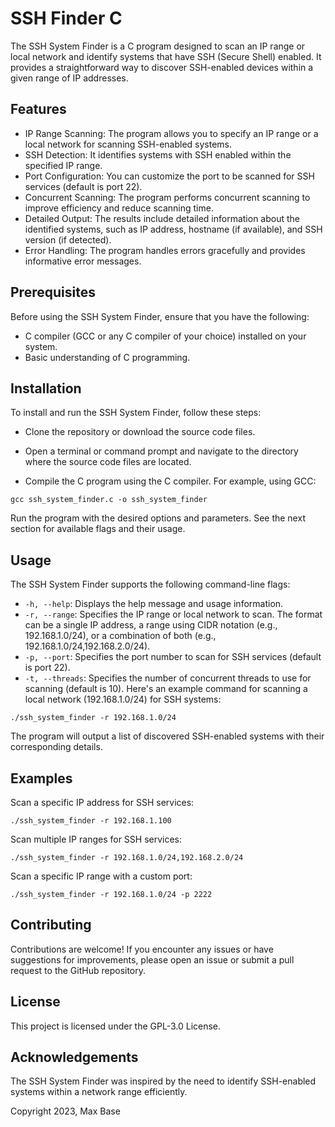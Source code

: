 # SSH Finder C

The SSH System Finder is a C program designed to scan an IP range or local network and identify systems that have SSH (Secure Shell) enabled. It provides a straightforward way to discover SSH-enabled devices within a given range of IP addresses.

## Features

- IP Range Scanning: The program allows you to specify an IP range or a local network for scanning SSH-enabled systems.
- SSH Detection: It identifies systems with SSH enabled within the specified IP range.
- Port Configuration: You can customize the port to be scanned for SSH services (default is port 22).
- Concurrent Scanning: The program performs concurrent scanning to improve efficiency and reduce scanning time.
- Detailed Output: The results include detailed information about the identified systems, such as IP address, hostname (if available), and SSH version (if detected).
- Error Handling: The program handles errors gracefully and provides informative error messages.

## Prerequisites

Before using the SSH System Finder, ensure that you have the following:

- C compiler (GCC or any C compiler of your choice) installed on your system.
- Basic understanding of C programming.

## Installation

To install and run the SSH System Finder, follow these steps:

- Clone the repository or download the source code files.

- Open a terminal or command prompt and navigate to the directory where the source code files are located.

- Compile the C program using the C compiler. For example, using GCC:

```shell
gcc ssh_system_finder.c -o ssh_system_finder
```

Run the program with the desired options and parameters. See the next section for available flags and their usage.

## Usage

The SSH System Finder supports the following command-line flags:

- `-h, --help`: Displays the help message and usage information.
- `-r, --range`: Specifies the IP range or local network to scan. The format can be a single IP address, a range using CIDR notation (e.g., 192.168.1.0/24), or a combination of both (e.g., 192.168.1.0/24,192.168.2.0/24).
- `-p, --port`: Specifies the port number to scan for SSH services (default is port 22).
- `-t, --threads`: Specifies the number of concurrent threads to use for scanning (default is 10).
Here's an example command for scanning a local network (192.168.1.0/24) for SSH systems:

```shell
./ssh_system_finder -r 192.168.1.0/24
```

The program will output a list of discovered SSH-enabled systems with their corresponding details.

## Examples

Scan a specific IP address for SSH services:

```shell
./ssh_system_finder -r 192.168.1.100
```

Scan multiple IP ranges for SSH services:

```shell
./ssh_system_finder -r 192.168.1.0/24,192.168.2.0/24
```

Scan a specific IP range with a custom port:

```shell
./ssh_system_finder -r 192.168.1.0/24 -p 2222
```

## Contributing

Contributions are welcome! If you encounter any issues or have suggestions for improvements, please open an issue or submit a pull request to the GitHub repository.

## License

This project is licensed under the GPL-3.0 License.

## Acknowledgements

The SSH System Finder was inspired by the need to identify SSH-enabled systems within a network range efficiently.

Copyright 2023, Max Base
